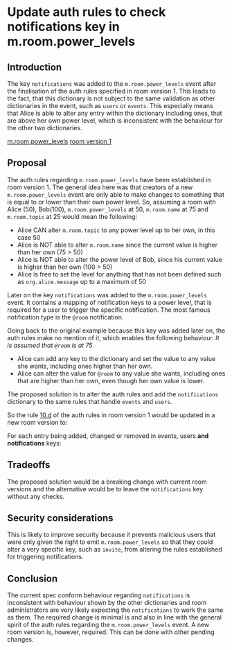 # Update auth rules to check notifications key in m.room.power_levels

## Introduction

The key `notifications` was added to the `m.room.power_levels` event after the
finalisation of the auth rules specified in room version 1. This leads to the
fact, that this dictionary is not subject to the same validation as other
dictionaries in the event, such as `users` or `events`. This especially means
that Alice is able to alter any entry within the dictionary including ones,
that are above her own power level, which is inconsistent with the behaviour
for the other two dictionaries.

[m.room.power_levels](https://matrix.org/docs/spec/client_server/r0.5.0#m-room-power-levels)
[room version 1](https://matrix.org/docs/spec/rooms/v1)

## Proposal

The auth rules regarding `m.room.power_levels` have been established in room
version 1. The general idea here was that creators of a new `m.room.power_levels`
event are only able to make changes to something that is equal to or lower than
their own power level.
So, assuming a room with Alice (50), Bob(100), `m.room.power_levels` at 50,
`m.room.name` at 75 and `m.room.topic` at 25 would mean the following:

* Alice CAN alter `m.room.topic` to any power level up to her own, in this case 50
* Alice is NOT able to alter `m.room.name` since the current value is higher than
her own (75 > 50)
* Alice is NOT able to alter the power level of Bob, since his current value is
higher than her own (100 > 50)
* Alice is free to set the level for anything that has not been defined such as
`org.alice.message` up to a maximum of 50

Later on the key `notifications` was added to the `m.room.power_levels` event.
It contains a mapping of notification keys to a power level, that is required
for a user to trigger the specific notification. The most famous notification
type is the `@room` notification.

Going back to the original example because this key was added later on, the auth
rules make no mention of it, which enables the following behaviour. *It is assumed
that `@room` is at 75*

* Alice can add any key to the dictionary and set the value to any value she wants,
including ones higher than her own.
* Alice can alter the value for `@room` to any value she wants, including ones that
are higher than her own, even though her own value is lower.

The proposed solution is to alter the auth rules and add the `notifications` dictionary
to the same rules that handle `events` and `users`.

So the rule [10.d](https://matrix.org/docs/spec/rooms/v1.html) of the auth rules in
room version 1 would be updated in a new room version to:


For each entry being added, changed or removed in events, users __and notifications__
keys:


## Tradeoffs

The proposed solution would be a breaking change with current room versions and
the alternative would be to leave the `notifications` key without any checks.

## Security considerations

This is likely to improve security because it prevents malicious users that were
only given the right to emit `m.room.power_levels` so that they could alter a very
specific key, such as `invite`, from altering the rules established for triggering
notifications.

## Conclusion

The current spec conform behaviour regarding `notifications` is inconsistent with
behaviour shown by the other dictionaries and room administrators are very likely
expecting the `notifications` to work the same as them. The required change is minimal
is and also in line with the general spirit of the auth rules regarding the
`m.room.power_levels` event. A new room version is, however, required. This can be
done with other pending changes.
